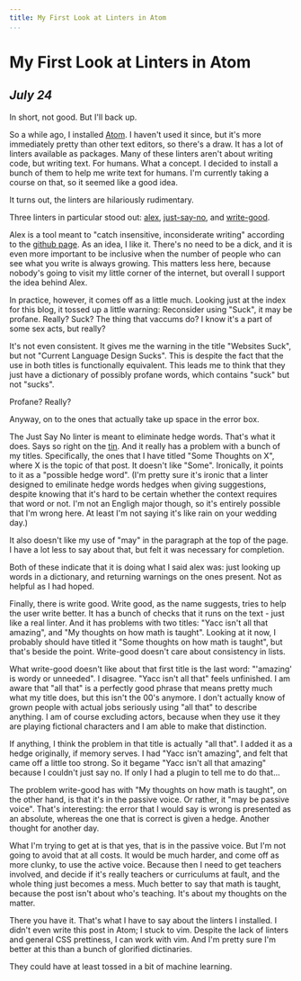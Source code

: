 ```yaml
---
title: My First Look at Linters in Atom
...
```


My First Look at Linters in Atom
================================

*July 24*
---------

In short, not good.
But I'll back up.

So a while ago, I installed [Atom](https://atom.io).
I haven't used it since, but it's more immediately pretty than other text editors, so there's a draw.
It has a lot of linters available as packages.
Many of these linters aren't about writing code, but writing text.
For humans.
What a concept.
I decided to install a bunch of them to help me write text for humans.
I'm currently taking a course on that, so it seemed like a good idea.

It turns out, the linters are hilariously rudimentary.

Three linters in particular stood out: [alex](https://atom.io/packages/linter-alex), [just-say-no](https://atom.io/packages/linter-just-say-no), and [write-good](https://atom.io/packages/linter-alex).

Alex is a tool meant to "catch insensitive, inconsiderate writing" according to the [github page](https://github.com/wooorm/alex).
As an idea, I like it.
There's no need to be a dick, and it is even more important to be inclusive when the number of people who can see what you write is always growing.
This matters less here, because nobody's going to visit my little corner of the internet, but overall I support the idea behind Alex.

In practice, however, it comes off as a little much.
Looking just at the index for this blog, it tossed up a little warning: Reconsider using "Suck", it may be profane.
Really?
Suck?
The thing that vaccums do?
I know it's a part of some sex acts, but really?

It's not even consistent.
It gives me the warning in the title "Websites Suck", but not "Current Language Design Sucks".
This is despite the fact that the use in both titles is functionally equivalent.
This leads me to think that they just have a dictionary of possibly profane words, which contains "suck" but not "sucks".

Profane?
Really?

Anyway, on to the ones that actually take up space in the error box.

The Just Say No linter is meant to eliminate hedge words.
That's what it does.
Says so right on the [tin](https://atom.io/packages/linter-just-say-no).
And it really has a problem with a bunch of my titles.
Specifically, the ones that I have titled "Some Thoughts on X", where X is the topic of that post.
It doesn't like "Some".
Ironically, it points to it as a "possible hedge word".
(I'm pretty sure it's ironic that a linter designed to emilinate hedge words hedges when giving suggestions, despite knowing that it's hard to be certain whether the context requires that word or not.
I'm not an Engligh major though, so it's entirely possible that I'm wrong here.
At least I'm not saying it's like rain on your wedding day.)

It also doesn't like my use of "may" in the paragraph at the top of the page.
I have a lot less to say about that, but felt it was necessary for completion.

Both of these indicate that it is doing what I said alex was: just looking up words in a dictionary, and returning warnings on the ones present.
Not as helpful as I had hoped.

Finally, there is write good.
Write good, as the name suggests, tries to help the user write better.
It has a bunch of checks that it runs on the text - just like a real linter.
And it has problems with two titles: "Yacc isn't all that amazing", and "My thoughts on how math is taught".
Looking at it now, I probably should have titled it "Some thoughts on how math is taught", but that's beside the point.
Write-good doesn't care about consistency in lists.

What write-good doesn't like about that first title is the last word: "'amazing' is wordy or unneeded".
I disagree.
"Yacc isn't all that" feels unfinished.
I am aware that "all that" is a perfectly good phrase that means pretty much what my title does, but this isn't the 00's anymore.
I don't actually know of grown people with actual jobs seriously using "all that" to describe anything.
I am of course excluding actors, because when they use it they are playing fictional characters and I am able to make that distinction.

If anything, I think the problem in that title is actually "all that".
I added it as a hedge originally, if memory serves.
I had "Yacc isn't amazing", and felt that came off a little too strong.
So it begame "Yacc isn't all that amazing" because I couldn't just say no.
If only I had a plugin to tell me to do that...

The problem write-good has with "My thoughts on how math is taught", on the other hand, is that it's in the passive voice.
Or rather, it "may be passive voice".
That's interesting: the error that I would say is wrong is presented as an absolute, whereas the one that is correct is given a hedge.
Another thought for another day.

What I'm trying to get at is that yes, that is in the passive voice.
But I'm not going to avoid that at all costs.
It would be much harder, and come off as more clunky, to use the active voice.
Because then I need to get teachers involved, and decide if it's really teachers or curriculums at fault, and the whole thing just becomes a mess.
Much better to say that math is taught, because the post isn't about who's teaching.
It's about my thoughts on the matter.

There you have it.
That's what I have to say about the linters I installed.
I didn't even write this post in Atom; I stuck to vim.
Despite the lack of linters and general CSS prettiness, I can work with vim.
And I'm pretty sure I'm better at this than a bunch of glorified dictinaries.

They could have at least tossed in a bit of machine learning.

